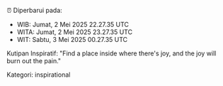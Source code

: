 ⏰ Diperbarui pada:
- WIB: Jumat, 2 Mei 2025 22.27.35 UTC
- WITA: Jumat, 2 Mei 2025 23.27.35 UTC
- WIT: Sabtu, 3 Mei 2025 00.27.35 UTC

Kutipan Inspiratif:
"Find a place inside where there's joy, and the joy will burn out the pain."


Kategori: inspirational

